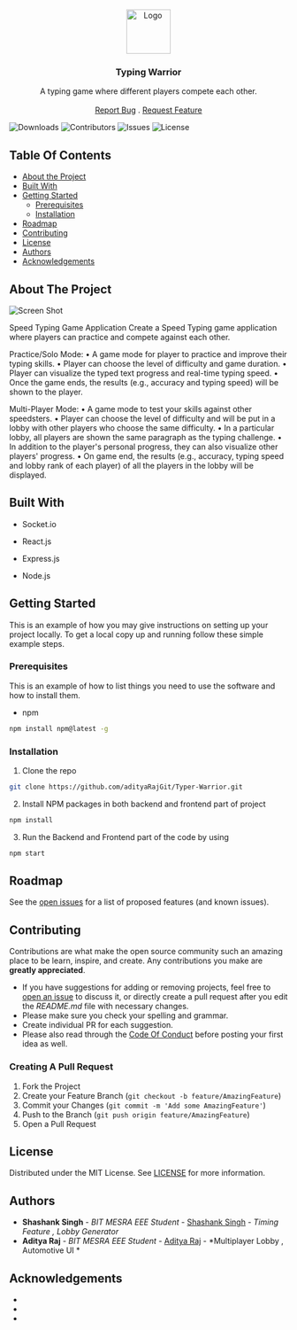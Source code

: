 <br/>
<p align="center">
  <a href="https://github.com/adityaRajGit/Typer-Warrior">
    <img src="images/logo.png" alt="Logo" width="80" height="80">
  </a>

  <h3 align="center">Typing Warrior</h3>

  <p align="center">
    A typing game where different players compete each other.
    <br/>
    <br/>
    <a href="https://github.com/adityaRajGit/Typer-Warrior/issues">Report Bug</a>
    .
    <a href="https://github.com/adityaRajGit/Typer-Warrior/issues">Request Feature</a>
  </p>
</p>

![Downloads](https://img.shields.io/github/downloads/adityaRajGit/Typer-Warrior/total) ![Contributors](https://img.shields.io/github/contributors/adityaRajGit/Typer-Warrior?color=dark-green) ![Issues](https://img.shields.io/github/issues/adityaRajGit/Typer-Warrior) ![License](https://img.shields.io/github/license/adityaRajGit/Typer-Warrior) 

## Table Of Contents

* [About the Project](#about-the-project)
* [Built With](#built-with)
* [Getting Started](#getting-started)
  * [Prerequisites](#prerequisites)
  * [Installation](#installation)
* [Roadmap](#roadmap)
* [Contributing](#contributing)
* [License](#license)
* [Authors](#authors)
* [Acknowledgements](#acknowledgements)

## About The Project

![Screen Shot](images/screenshot.png)

Speed Typing Game Application Create a Speed Typing game application where players can practice and compete against each other.

Practice/Solo Mode: • A game mode for player to practice and improve their typing skills. • Player can choose the level of difficulty and game duration. • Player can visualize the typed text progress and real-time typing speed. • Once the game ends, the results (e.g., accuracy and typing speed) will be shown to the player.

Multi-Player Mode: • A game mode to test your skills against other speedsters. • Player can choose the level of difficulty and will be put in a lobby with other players who choose the same difficulty. • In a particular lobby, all players are shown the same paragraph as the typing challenge. • In addition to the player's personal progress, they can also visualize other players' progress. • On game end, the results (e.g., accuracy, typing speed and lobby rank of each player) of all the players in the lobby will be displayed.



## Built With

* Socket.io
 
* React.js

* Express.js

* Node.js

## Getting Started

This is an example of how you may give instructions on setting up your project locally.
To get a local copy up and running follow these simple example steps.

### Prerequisites

This is an example of how to list things you need to use the software and how to install them.

* npm

```sh
npm install npm@latest -g
```

### Installation

1. Clone the repo

```sh
git clone https://github.com/adityaRajGit/Typer-Warrior.git
```

2. Install NPM packages in both backend and frontend part of project

```sh
npm install
```

3. Run the Backend and Frontend part of the code by using 

```sh
npm start
```


## Roadmap

See the [open issues](https://github.com/adityaRajGit/Typer-Warrior/issues) for a list of proposed features (and known issues).

## Contributing

Contributions are what make the open source community such an amazing place to be learn, inspire, and create. Any contributions you make are **greatly appreciated**.
* If you have suggestions for adding or removing projects, feel free to [open an issue](https://github.com/adityaRajGit/Typer-Warrior/issues/new) to discuss it, or directly create a pull request after you edit the *README.md* file with necessary changes.
* Please make sure you check your spelling and grammar.
* Create individual PR for each suggestion.
* Please also read through the [Code Of Conduct](https://github.com/adityaRajGit/Typer-Warrior/blob/main/CODE_OF_CONDUCT.md) before posting your first idea as well.

### Creating A Pull Request

1. Fork the Project
2. Create your Feature Branch (`git checkout -b feature/AmazingFeature`)
3. Commit your Changes (`git commit -m 'Add some AmazingFeature'`)
4. Push to the Branch (`git push origin feature/AmazingFeature`)
5. Open a Pull Request

## License

Distributed under the MIT License. See [LICENSE](https://github.com/adityaRajGit/Typer-Warrior/blob/main/LICENSE.md) for more information.

## Authors

* **Shashank Singh** - *BIT MESRA EEE Student* - [Shashank Singh](https://github.com/shashankkrs) - *Timing Feature , Lobby Generator*
* **Aditya Raj** - *BIT MESRA EEE Student* - [Aditya Raj](https://github.com/adityaRajGit) - *Multiplayer Lobby , Automotive UI  *

## Acknowledgements

* []()
* []()
* []()
